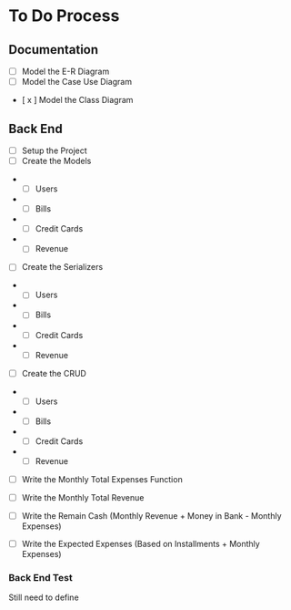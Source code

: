 # To Do Process

## Documentation

- [ ] Model the E-R Diagram
- [ ] Model the Case Use Diagram
- [ x ] Model the Class Diagram

## Back End

- [ ] Setup the Project
- [ ] Create the Models
- - [ ] Users
- - [ ] Bills
- - [ ] Credit Cards
- - [ ] Revenue

- [ ] Create the Serializers
- - [ ] Users
- - [ ] Bills
- - [ ] Credit Cards
- - [ ] Revenue

- [ ] Create the CRUD
- - [ ] Users
- - [ ] Bills
- - [ ] Credit Cards
- - [ ] Revenue

- [ ] Write the Monthly Total Expenses Function
- [ ] Write the Monthly Total Revenue
- [ ] Write the Remain Cash (Monthly Revenue + Money in Bank - Monthly Expenses)
- [ ] Write the Expected Expenses (Based on Installments + Monthly Expenses)


### Back End Test

Still need to define
